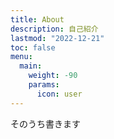```yaml
---
title: About
description: 自己紹介
lastmod: "2022-12-21"
toc: false
menu:
  main:
    weight: -90
    params:
      icon: user
---
```


そのうち書きます
